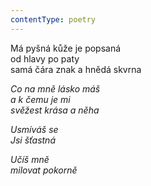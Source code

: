 ```yaml
---
contentType: poetry
---
```


<section>

Má pyšná kůže je popsaná  
od hlavy po paty  
samá čára znak a hnědá skvrna

_Co na mně lásko máš  
a k čemu je mi  
svěžest krása a něha_

</section>

<section>

_Usmíváš se  
Jsi šťastná_

</section>

<section>

_Učíš mně  
milovat pokorně_

</section>
